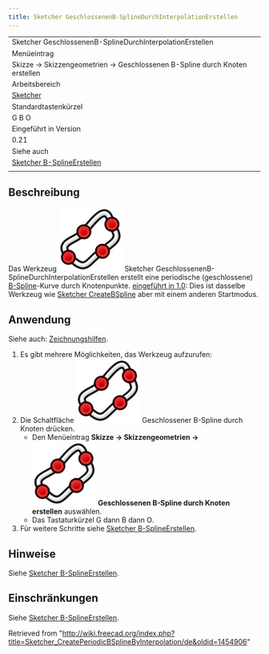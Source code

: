```yaml
---
title: Sketcher GeschlossenenB-SplineDurchInterpolationErstellen
---
```


|                                                                                      |
| ------------------------------------------------------------------------------------ |
| Sketcher GeschlossenenB-SplineDurchInterpolationErstellen                            |
| Menüeintrag                                                                          |
| Skizze → Skizzengeometrien → Geschlossenen B-Spline durch Knoten erstellen           |
| Arbeitsbereich                                                                       |
| [Sketcher](/Sketcher_Workbench/de "Sketcher Workbench/de")                           |
| Standardtastenkürzel                                                                 |
| G B O                                                                                |
| Eingeführt in Version                                                                |
| 0.21                                                                                 |
| Siehe auch                                                                           |
| [Sketcher B-SplineErstellen](/Sketcher_CreateBSpline/de "Sketcher CreateBSpline/de") |
|                                                                                      |

## Beschreibung

Das Werkzeug ![](/src/assets/images/Sketcher_CreatePeriodicBSplineByInterpolation.svg) Sketcher GeschlossenenB-SplineDurchInterpolationErstellen erstellt eine periodische (geschlossene) [B-Spline](/B-Splines "B-Splines")-Kurve durch Knotenpunkte. [eingeführt in 1.0](/Release_notes_1.0/de "Release notes 1.0/de"): Dies ist dasselbe Werkzeug wie [Sketcher CreateBSpline](/Sketcher_CreateBSpline/de "Sketcher CreateBSpline/de") aber mit einem anderen Startmodus.

## Anwendung

Siehe auch: [Zeichnungshilfen](/Sketcher_Workbench/de#Zeichnungshilfen "Sketcher Workbench/de").

1. Es gibt mehrere Möglichkeiten, das Werkzeug aufzurufen:
2. Die Schaltfläche ![](/src/assets/images/Sketcher_CreatePeriodicBSplineByInterpolation.svg) Geschlossener B-Spline durch Knoten drücken.
   - Den Menüeintrag **Skizze → Skizzengeometrien → ![](/src/assets/images/Sketcher_CreatePeriodicBSplineByInterpolation.svg) Geschlossenen B-Spline durch Knoten erstellen** auswählen.
   - Das Tastaturkürzel G dann B dann O.
3. Für weitere Schritte siehe [Sketcher B-SplineErstellen](/Sketcher_CreateBSpline/de#Anwendung "Sketcher CreateBSpline/de").

## Hinweise

Siehe [Sketcher B-SplineErstellen](/Sketcher_CreateBSpline/de#Hinweise "Sketcher CreateBSpline/de").

## Einschränkungen

Siehe [Sketcher B-SplineErstellen](/Sketcher_CreateBSpline/de#Hinweise "Sketcher CreateBSpline/de").

Retrieved from "<http://wiki.freecad.org/index.php?title=Sketcher_CreatePeriodicBSplineByInterpolation/de&oldid=1454906>"
